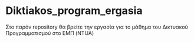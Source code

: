 # Diktiakos_program_ergasia
Στο παρόν repository θα βρείτε την εργασία για το μάθημα του Δικτυακού Προγραμματισμού στο ΕΜΠ (NTUA)
